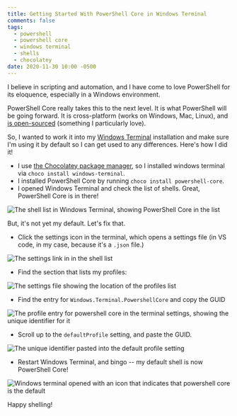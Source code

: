 ```yaml
---
title: Getting Started With PowerShell Core in Windows Terminal
comments: false
tags:
  - powershell
  - powershell core
  - windows terminal
  - shells
  - chocolatey
date: 2020-11-30 10:00 -0500
---
```

I believe in scripting and automation, and I have come to love PowerShell for its eloquence, especially in a Windows environment.

PowerShell Core really takes this to the next level. It is what PowerShell will be going forward. It is cross-platform (works on Windows, Mac, Linux), and [is open-sourced](https://github.com/PowerShell/PowerShell) (something I particularly love).

So, I wanted to work it into my [Windows Terminal](https://github.com/microsoft/terminal) installation and make sure I'm using it by default so I can get used to any differences. Here's how I did it!

* I use [the Chocolatey package manager](https://chocolatey.org), so I installed windows terminal via `choco install windows-terminal`.
* I installed PowerShell Core by running `choco install powershell-core`.
* I opened Windows Terminal and check the list of shells. Great, PowerShell Core is in there!

![The shell list in Windows Terminal, showing PowerShell Core in the list]({{site.post-images}}/getting-started-with-powershell-core-in-windows-terminal/01_PowerShellTerminalInList.png)

But, it's not yet my default. Let's fix that.

* Click the settings icon in the terminal, which opens a settings file (in VS code, in my case, because it's a `.json` file.)

![The settings link in in the shell list]({{site.post-images}}/getting-started-with-powershell-core-in-windows-terminal/02_Settings.png)

* Find the section that lists my profiles:

![The settings file showing the location of the profiles list]({{site.post-images}}/getting-started-with-powershell-core-in-windows-terminal/03_ProfilesListInSettings.png)

* Find the entry for `Windows.Terminal.PowershellCore` and copy the GUID

![The profile entry for powershell core in the terminal settings, showing the unique identifier for it]({{site.post-images}}/getting-started-with-powershell-core-in-windows-terminal/04_FindingGuid.png)

* Scroll up to the `defaultProfile` setting, and paste the GUID.

![The unique identifier pasted into the default profile setting]({{site.post-images}}/getting-started-with-powershell-core-in-windows-terminal/05_PastingGuid.png)

* Restart Windows Terminal, and bingo -- my default shell is now PowerShell Core!

![Windows terminal opened with an icon that indicates that powershell core is the default]({{site.post-images}}/getting-started-with-powershell-core-in-windows-terminal/06_ItWorks.png)

Happy shelling!
